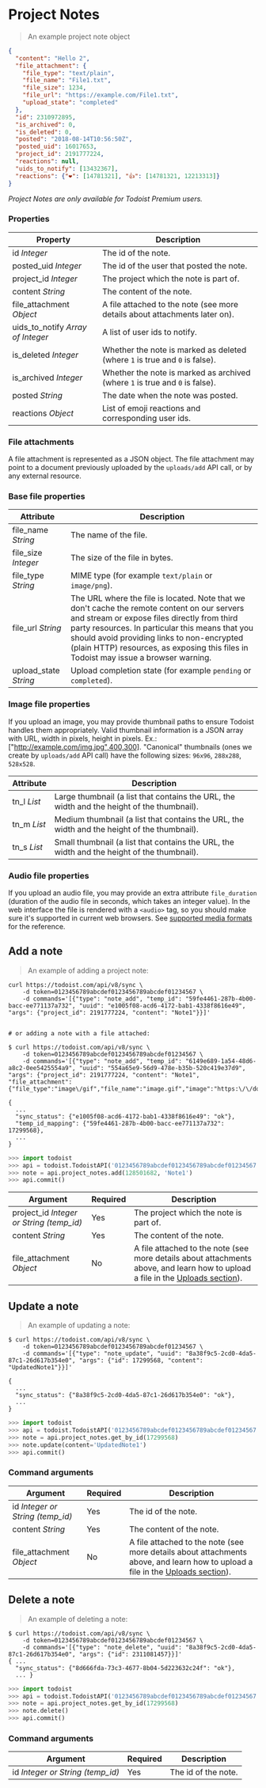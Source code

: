 # Project Notes

> An example project note object

```json
{
  "content": "Hello 2",
  "file_attachment": {
    "file_type": "text/plain",
    "file_name": "File1.txt",
    "file_size": 1234,
    "file_url": "https://example.com/File1.txt",
    "upload_state": "completed"
  },
  "id": 2310972895,
  "is_archived": 0,
  "is_deleted": 0,
  "posted": "2018-08-14T10:56:50Z",
  "posted_uid": 16017653,
  "project_id": 2191777224,
  "reactions": null,
  "uids_to_notify": [13432367],
  "reactions": {"❤️": [14781321], "👍": [14781321, 12213313]}
}
```

*Project Notes are only available for Todoist Premium users.*

### Properties

Property | Description
-------- | -----------
id *Integer* | The id of the note.
posted_uid *Integer* | The id of the user that posted the note.
project_id *Integer* | The project which the note is part of.
content *String* | The content of the note.
file_attachment *Object* | A file attached to the note (see more details about attachments later on).
uids_to_notify *Array of Integer* | A list of user ids to notify.
is_deleted *Integer* | Whether the note is marked as deleted (where `1` is true and `0` is false).
is_archived *Integer* | Whether the note is marked as archived (where `1` is true and `0` is false).
posted *String* | The date when the note was posted.
reactions *Object* | List of emoji reactions and corresponding user ids.

### File attachments

A file attachment is represented as a JSON object. The file attachment may point
to a document previously uploaded by the `uploads/add` API call, or by any
external resource.

### Base file properties

Attribute | Description
--------- | -----------
file_name *String* | The name of the file.
file_size *Integer* | The size of the file in bytes.
file_type *String* | MIME type (for example `text/plain` or `image/png`).
file_url *String* | The URL where the file is located. Note that we don't cache the remote content on our servers and stream or expose files directly from third party resources. In particular this means that you should avoid providing links to non-encrypted (plain HTTP) resources, as exposing this files in Todoist may issue a browser warning.
upload_state *String* | Upload completion state (for example `pending` or `completed`).

### Image file properties

If you upload an image, you may provide thumbnail paths to ensure Todoist
handles them appropriately. Valid thumbnail information is a JSON array with
URL, width in pixels, height in pixels. Ex.:
["http://example.com/img.jpg",400,300]. "Canonical" thumbnails (ones we create
by `uploads/add` API call) have the following sizes: `96x96`, `288x288`,
`528x528`.

Attribute | Description
--------- | -----------
tn_l *List* | Large thumbnail (a list that contains the URL, the width and the height of the thumbnail).
tn_m *List* | Medium thumbnail (a list that contains the URL, the width and the height of the thumbnail).
tn_s *List* | Small thumbnail (a list that contains the URL, the width and the height of the thumbnail).

### Audio file properties

If you upload an audio file, you may provide an extra attribute `file_duration`
(duration of the audio file in seconds, which takes an integer value). In the
web interface the file is rendered with a `<audio>` tag, so you should make sure
it's supported in current web browsers. See
[supported media formats](https://developer.mozilla.org/en-US/docs/HTML/Supported_media_formats) for
the reference.


## Add a note

> An example of adding a project note:

```shell
curl https://todoist.com/api/v8/sync \
    -d token=0123456789abcdef0123456789abcdef01234567 \
    -d commands='[{"type": "note_add", "temp_id": "59fe4461-287b-4b00-bacc-ee771137a732", "uuid": "e1005f08-acd6-4172-bab1-4338f8616e49", "args": {"project_id": 2191777224, "content": "Note1"}}]'


# or adding a note with a file attached:

$ curl https://todoist.com/api/v8/sync \
    -d token=0123456789abcdef0123456789abcdef01234567 \
    -d commands='[{"type": "note_add", "temp_id": "6149e689-1a54-48d6-a8c2-0ee5425554a9", "uuid": "554a65e9-56d9-478e-b35b-520c419e37d9", "args": {"project_id": 2191777224, "content": "Note1", "file_attachment": {"file_type":"image\/gif","file_name":"image.gif","image":"https:\/\/domain\/image.gif","file_url":"https:\/\/domain\/image.gif","image_width":90,"image_height":76,"file_size":7962}}}]'

{
  ...
  "sync_status": {"e1005f08-acd6-4172-bab1-4338f8616e49": "ok"},
  "temp_id_mapping": {"59fe4461-287b-4b00-bacc-ee771137a732": 17299568},
  ...
}
```

```python
>>> import todoist
>>> api = todoist.TodoistAPI('0123456789abcdef0123456789abcdef01234567')
>>> note = api.project_notes.add(128501682, 'Note1')
>>> api.commit()
```

Argument | Required | Description
--------- | -------- | -----------
project_id *Integer or String (temp_id)* | Yes | The project which the note is part of.
content *String* | Yes | The content of the note.
file_attachment *Object* | No | A file attached to the note (see more details about attachments above, and learn how to upload a file in the [Uploads section](#uploads)).


## Update a note

> An example of updating a note:

```shell
$ curl https://todoist.com/api/v8/sync \
    -d token=0123456789abcdef0123456789abcdef01234567 \
    -d commands='[{"type": "note_update", "uuid": "8a38f9c5-2cd0-4da5-87c1-26d617b354e0", "args": {"id": 17299568, "content": "UpdatedNote1"}}]'

{
  ...
  "sync_status": {"8a38f9c5-2cd0-4da5-87c1-26d617b354e0": "ok"},
  ...
}
```

```python
>>> import todoist
>>> api = todoist.TodoistAPI('0123456789abcdef0123456789abcdef01234567')
>>> note = api.project_notes.get_by_id(17299568)
>>> note.update(content='UpdatedNote1')
>>> api.commit()
```

### Command arguments

Argument | Required | Description
--------- | -------- | -----------
id *Integer or String (temp_id)* | Yes | The id of the note.
content *String* | Yes | The content of the note.
file_attachment *Object* | No | A file attached to the note (see more details about attachments above, and learn how to upload a file in the [Uploads section](#uploads)).

## Delete a note

> An example of deleting a note:

```shell
$ curl https://todoist.com/api/v8/sync \
    -d token=0123456789abcdef0123456789abcdef01234567 \
    -d commands='[{"type": "note_delete", "uuid": "8a38f9c5-2cd0-4da5-87c1-26d617b354e0", "args": {"id": 2311081457}}]'
{ ...
  "sync_status": {"8d666fda-73c3-4677-8b04-5d223632c24f": "ok"},
  ... }
```

```python
>>> import todoist
>>> api = todoist.TodoistAPI('0123456789abcdef0123456789abcdef01234567')
>>> note = api.project_notes.get_by_id(17299568)
>>> note.delete()
>>> api.commit()
```

### Command arguments

Argument | Required | Description
--------- | -------- | -----------
id *Integer or String (temp_id)* | Yes | The id of the note.
